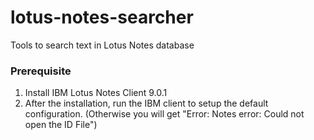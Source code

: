 # lotus-notes-searcher
Tools to search text in Lotus Notes database

### Prerequisite
1. Install IBM Lotus Notes Client 9.0.1
2. After the installation, run the IBM client to setup the default configuration. (Otherwise you will get "Error: Notes error: Could not open the ID File")

